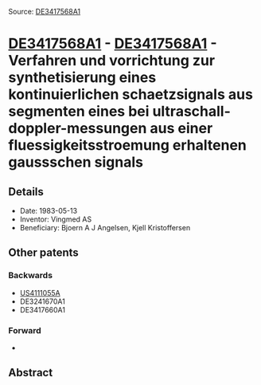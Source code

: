 Source: [DE3417568A1](https://patents.google.com/patent/DE3417568A1)

# [DE3417568A1](DE3417568A1.md) - [DE3417568A1](DE3417568A1.md) - Verfahren und vorrichtung zur synthetisierung eines kontinuierlichen schaetzsignals aus segmenten eines bei ultraschall-doppler-messungen aus einer fluessigkeitsstroemung erhaltenen gaussschen signals

## Details

* Date: 1983-05-13
* Inventor: Vingmed AS
* Beneficiary: Bjoern A J Angelsen, Kjell Kristoffersen

## Other patents

### Backwards
 * [US4111055A](US4111055A.md)
 * DE3241670A1
 * DE3417660A1
### Forward
 * 
## Abstract

